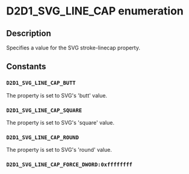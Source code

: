# D2D1_SVG_LINE_CAP enumeration

## Description

Specifies a value for the SVG stroke-linecap property.

## Constants

### `D2D1_SVG_LINE_CAP_BUTT`

The property is set to SVG's 'butt' value.

### `D2D1_SVG_LINE_CAP_SQUARE`

The property is set to SVG's 'square' value.

### `D2D1_SVG_LINE_CAP_ROUND`

The property is set to SVG's 'round' value.

### `D2D1_SVG_LINE_CAP_FORCE_DWORD:0xffffffff`